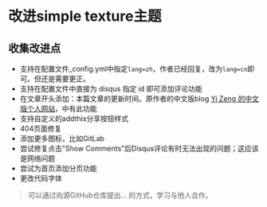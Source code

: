 # 改进simple texture主题

## 收集改进点

- 支持在配置文件_config.yml中指定`lang=zh`，作者已经回复，改为`lang=cn`即可。但还是需要更正。
- 支持在配置文件中直接为 disqus 指定 id 即可添加评论功能
- 在文章开头添加：本篇文章的更新时间。原作者的中文版blog [Yi Zeng 的中文版个人网站](http://cn.yizeng.me/ "Yi Zeng 的中文版个人网站")，中有此功能
- 支持自定义的addthis分享按钮样式
- 404页面修复
- 添加更多图标，比如GitLab
- 尝试修复点击"Show Comments"后Disqus评论有时无法出现的问题；这应该是网络问题
- 尝试为首页添加分页功能
- 更改代码字体

> 可以通过向源GitHub仓库提出... 的方式，学习与他人合作。